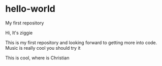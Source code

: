# hello-world
My first repository

Hi, It's ziggie 

This is my first repository and looking forward to getting more into code.
Music is really cool you should try it

This is cool, where is Christian
